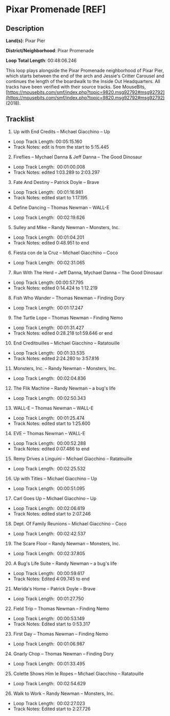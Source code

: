 # Pixar Promenade [REF]

## Description

**Land(s)**: Pixar Pier

**District/Neighborhood**: Pixar Promenade

**Loop Total Length**: 00:48:06.246

This loop plays alongside the Pixar Promenade neighborhood of Pixar Pier, which starts between the end of the arch and Jessie's Critter Carousel and continues the length of the boardwalk to the Inside Out Headquarters. All tracks have been verified with their source tracks. See MouseBits, [https://mousebits.com/smf/index.php?topic=9820.msg92792#msg92792](https://mousebits.com/smf/index.php?topic=9820.msg92792#msg92792) (2018).

## Tracklist

1. Up with End Credits – Michael Giacchino – Up
- Loop Track Length: 00:05:15.160
- Track Notes: edit is from the start to 5:15.445

2. Fireflies – Mychael Danna & Jeff Danna – The Good Dinosaur
- Loop Track Length:  00:01:00.008
- Track Notes: edited 1:03.289 to 2:03.297

3. Fate And Destiny – Patrick Doyle – Brave
- Loop Track Length:  00:01:16.981
- Track Notes: edited start to 1:17.195 

4. Define Dancing – Thomas Newman – WALL-E 
- Loop Track Length:  00:02:19.626

5. Sulley and Mike – Randy Newman – Monsters, Inc.
- Loop Track Length:  00:01:04.201
- Track Notes: edited 0:48.951 to end

6. Fiesta con de la Cruz – Michael Giacchino – Coco 
- Loop Track Length:  00:02:31.065

7. Run With The Herd – Jeff Danna, Mychael Danna – The Good Dinosaur
- Loop Track Length: 00:00:57.795
- Track Notes: edited 0:14.424 to 1:12.219 

8. Fish Who Wander – Thomas Newman – Finding Dory 
- Loop Track Length:  00:01:17.247

9. The Turtle Lope – Thomas Newman – Finding Nemo
- Loop Track Length:  00:01:31.427
- Track Notes: edited 0:28.218 to1:59.646 or end 

10. End Creditouilles – Michael Giacchino – Ratatouille 
- Loop Track Length:  00:01:33.535
- Track Notes: edited 2:24.280 to 3:57.816

11. Monsters, Inc. – Randy Newman – Monsters, Inc. 
- Loop Track Length:  00:02:04.836

12. The Flik Machine – Randy Newman – a bug's life 
- Loop Track Length:  00:02:50.343

13. WALL-E – Thomas Newman – WALL-E
- Loop Track Length:  00:01:25.474
- Track Notes: edited start to 1:25.600

14. EVE – Thomas Newman – WALL-E
- Loop Track Length:  00:00:52.288
- Track Notes: edited 0:07.486 to end

15. Remy Drives a Linguini – Michael Giacchino – Ratatouille 
- Loop Track Length:  00:02:25.532

16. Up with Titles – Michael Giacchino – Up 
- Loop Track Length:  00:00:51.095

17. Carl Goes Up – Michael Giacchino – Up
- Loop Track Length:  00:02:06.619
- Track Notes: edited start to 2:07.246

18. Dept. Of Family Reunions – Michael Giacchino – Coco
- Loop Track Length:  00:02:42.537

19. The Scare Floor – Randy Newman – Monsters, Inc. 
- Loop Track Length:  00:02:37.805

20. A Bug's Life Suite – Randy Newman – a bug's life
- Loop Track Length:  00:00:59.617
- Track Notes: Edited 4:09.745 to end 

21. Merida's Home – Patrick Doyle – Brave 
- Loop Track Length:  00:01:27.750

22. Field Trip – Thomas Newman – Finding Nemo
- Loop Track Length:  00:00:53.149
- Track Notes: Edited start to 0:53.317 

23. First Day – Thomas Newman – Finding Nemo 
- Loop Track Length:  00:01:06.987

24. Gnarly Chop – Thomas Newman – Finding Dory 
- Loop Track Length:  00:01:33.495

25. Colette Shows Him le Ropes – Michael Giacchino – Ratatouille 
- Loop Track Length:  00:02:54.629

26. Walk to Work – Randy Newman – Monsters, Inc.
- Loop Track Length:  00:02:27.023
- Track Notes: Edited start to 2:27.726 

